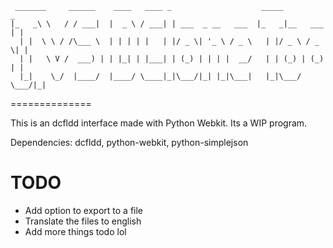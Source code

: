      _______     ______    ____   ____ _                    _____           _ 
    |_   _\ \   / / ___|  |  _ \ / ___| | ___  _ __   ___  |_   _|__   ___ | |
      | |  \ \ / /\___ \  | | | | |   | |/ _ \| '_ \ / _ \   | |/ _ \ / _ \| |
      | |   \ V /  ___) | | |_| | |___| | (_) | | | |  __/   | | (_) | (_) | |
      |_|    \_/  |____/  |____/ \____|_|\___/|_| |_|\___|   |_|\___/ \___/|_|
                                                                              
==============

This is an dcfldd interface made with Python Webkit. Its a WIP program.

Dependencies: dcfldd, python-webkit, python-simplejson

TODO
==============
*   Add option to export to a file
*   Translate the files to english
*   Add more things todo lol
